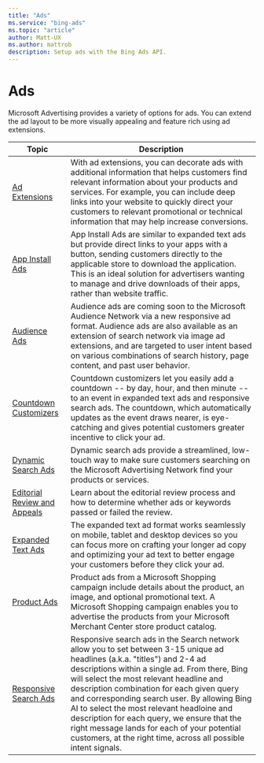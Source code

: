 ```yaml
---
title: "Ads"
ms.service: "bing-ads"
ms.topic: "article"
author: Matt-UX
ms.author: mattrob
description: Setup ads with the Bing Ads API.
---
```

# Ads
Microsoft Advertising provides a variety of options for ads. You can extend the ad layout to be more visually appealing and feature rich using ad extensions.

|Topic|Description|
|---------|---------|
|[Ad Extensions](ad-extensions.md)|With ad extensions, you can decorate ads with additional information that helps customers find relevant information about your products and services. For example, you can include deep links into your website to quickly direct your customers to relevant promotional or technical information that may help increase conversions.|
|[App Install Ads](app-install-ads.md)|App Install Ads are similar to expanded text ads but provide direct links to your apps with a button, sending customers directly to the applicable store to download the application. This is an ideal solution for advertisers wanting to manage and drive downloads of their apps, rather than website traffic.|
|[Audience Ads](audience-ads.md)|Audience ads are coming soon to the Microsoft Audience Network via a new responsive ad format. Audience ads are also available as an extension of search network via image ad extensions, and are targeted to user intent based on various combinations of search history, page content, and past user behavior.|
|[Countdown Customizers](countdown-customizers.md)|Countdown customizers let you easily add a countdown -- by day, hour, and then minute -- to an event in expanded text ads and responsive search ads. The countdown, which automatically updates as the event draws nearer, is eye-catching and gives potential customers greater incentive to click your ad.|
|[Dynamic Search Ads](dynamic-search-ads.md)|Dynamic search ads provide a streamlined, low-touch way to make sure customers searching on the Microsoft Advertising Network find your products or services.|
|[Editorial Review and Appeals](editorial-review-appeals.md)|Learn about the editorial review process and how to determine whether ads or keywords passed or failed the review.|
|[Expanded Text Ads](expanded-text-ads.md)|The expanded text ad format works seamlessly on mobile, tablet and desktop devices so you can focus more on crafting your longer ad copy and optimizing your ad text to better engage your customers before they click your ad.|
|[Product Ads](product-ads.md)|Product ads from a Microsoft Shopping campaign include details about the product, an image, and optional promotional text. A Microsoft Shopping campaign enables you to advertise the products from your Microsoft Merchant Center store product catalog.|
|[Responsive Search Ads](responsive-search-ads.md)|Responsive search ads in the Search network allow you to set between 3-15 unique ad headlines (a.k.a. "titles") and 2-4 ad descriptions within a single ad. From there, Bing will select the most relevant headline and description combination for each given query and corresponding search user. By allowing Bing AI to select the most relevant headloine and description for each query, we ensure that the right message lands for each of your potential customers, at the right time, across all possible intent signals.|
